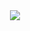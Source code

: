 
<div id="header" align="center">
  <img src="https://i.postimg.cc/NFx3jzk5/Untitled-Project-19.jpg"/>
</div>
